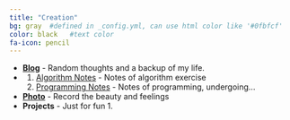 ```yaml
---
title: "Creation"
bg: gray  #defined in _config.yml, can use html color like '#0fbfcf'
color: black   #text color
fa-icon: pencil
---
```


* <i class="fa fa-bold"></i> [**Blog**](http://blog.billryan.me) - Random thoughts and a backup of my life.
* <i class="fa fa-book"></i> 
  1. [Algorithm Notes](http://algorithm.yuanbin.me) - Notes of algorithm exercise
  2. [Programming Notes](http://prog-notes.yuanbin.me) - Notes of programming, undergoing... 
* <i class="fa fa-camera"></i> [**Photo**](http://www.douban.com/people/billryan/photos) - Record the beauty and feelings
* <i class="fa fa-cogs"></i> **Projects** - Just for fun
  1. 
